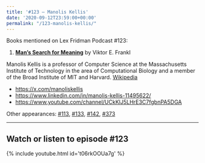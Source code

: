 ```yaml
---
title: '#123 – Manolis Kellis'
date: '2020-09-12T23:59:00+00:00'
permalink: "/123-manolis-kellis/"
---
```


Books mentioned on Lex Fridman Podcast #123:

1. <b><a href="https://amzn.to/3AUzFfe" target="_blank" rel="sponsored noopener noreferrer">Man’s Search for Meaning</a></b> by Viktor E. Frankl

<!--more-->

Manolis Kellis is a professor of Computer Science at the Massachusetts Institute of Technology in the area of Computational Biology and a member of the Broad Institute of MIT and Harvard. <a href="https://en.wikipedia.org/wiki/Manolis_Kellis" target="_blank">Wikipedia</a>

- <a href="https://x.com/manoliskellis" target="_blank">https://x.com/manoliskellis</a>
- <a href="https://www.linkedin.com/in/manolis-kellis-11495622/" target="_blank">https://www.linkedin.com/in/manolis-kellis-11495622/</a>
- <a href="https://www.youtube.com/channel/UCkKlJ5LHrE3C7fgbnPA5DGA" target="_blank">https://www.youtube.com/channel/UCkKlJ5LHrE3C7fgbnPA5DGA</a>

Other appearances: [\#113](/113-manolis-kellis/), [\#133](/133-manolis-kellis/), [\#142](/142-manolis-kellis/), [\#373](/373-manolis-kellis/)

- - - - - -

## Watch or listen to episode #123

{% include youtube.html id='t06rkOOUa7g' %}